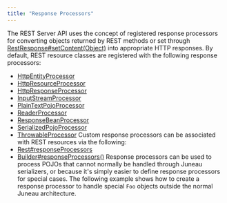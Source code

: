 ```yaml
---
title: "Response Processors"
---
```


The REST Server API uses the concept of registered response processors for converting objects returned by REST
methods or set through [RestResponse#setContent(Object)](../apidocs/org/apache/juneau/rest/RestResponse.html#setContent(Object)) into appropriate HTTP responses.
By default, REST resource classes are registered with the following response processors:
- [HttpEntityProcessor](../apidocs/org/apache/juneau/rest/processor/HttpEntityProcessor.html)
- [HttpResourceProcessor](../apidocs/org/apache/juneau/rest/processor/HttpResourceProcessor.html)
- [HttpResponseProcessor](../apidocs/org/apache/juneau/rest/processor/HttpResponseProcessor.html)
- [InputStreamProcessor](../apidocs/org/apache/juneau/rest/processor/InputStreamProcessor.html)
- [PlainTextPojoProcessor](../apidocs/org/apache/juneau/rest/processor/PlainTextPojoProcessor.html)
- [ReaderProcessor](../apidocs/org/apache/juneau/rest/processor/ReaderProcessor.html)
- [ResponseBeanProcessor](../apidocs/org/apache/juneau/rest/processor/ResponseBeanProcessor.html)
- [SerializedPojoProcessor](../apidocs/org/apache/juneau/rest/processor/SerializedPojoProcessor.html)
- [ThrowableProcessor](../apidocs/org/apache/juneau/rest/processor/ThrowableProcessor.html)
Custom response processors can be associated with REST resources via the following:
- [Rest#responseProcessors](../apidocs/org/apache/juneau/rest/annotation/Rest.html#responseProcessors)
- [Builder#responseProcessors()](../apidocs/org/apache/juneau/rest/RestContext/Builder.html#responseProcessors())
Response processors can be used to process POJOs that cannot normally be handled through Juneau serializers, or
because it's simply easier to define response processors for special cases.
The following example shows how to create a response processor to handle special `Foo` objects outside the
normal Juneau architecture.
```java

```